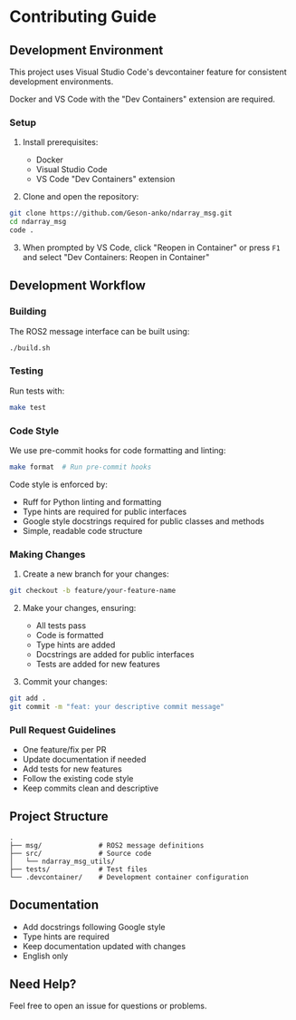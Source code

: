 # Contributing Guide

## Development Environment

This project uses Visual Studio Code's devcontainer feature for consistent development environments.

Docker and VS Code with the "Dev Containers" extension are required.

### Setup

1. Install prerequisites:

   - Docker
   - Visual Studio Code
   - VS Code "Dev Containers" extension

2. Clone and open the repository:

```bash
git clone https://github.com/Geson-anko/ndarray_msg.git
cd ndarray_msg
code .
```

3. When prompted by VS Code, click "Reopen in Container" or press `F1` and select "Dev Containers: Reopen in Container"

## Development Workflow

### Building

The ROS2 message interface can be built using:

```bash
./build.sh
```

### Testing

Run tests with:

```bash
make test
```

### Code Style

We use pre-commit hooks for code formatting and linting:

```bash
make format  # Run pre-commit hooks
```

Code style is enforced by:

- Ruff for Python linting and formatting
- Type hints are required for public interfaces
- Google style docstrings required for public classes and methods
- Simple, readable code structure

### Making Changes

1. Create a new branch for your changes:

```bash
git checkout -b feature/your-feature-name
```

2. Make your changes, ensuring:

   - All tests pass
   - Code is formatted
   - Type hints are added
   - Docstrings are added for public interfaces
   - Tests are added for new features

3. Commit your changes:

```bash
git add .
git commit -m "feat: your descriptive commit message"
```

### Pull Request Guidelines

- One feature/fix per PR
- Update documentation if needed
- Add tests for new features
- Follow the existing code style
- Keep commits clean and descriptive

## Project Structure

```
.
├── msg/              # ROS2 message definitions
├── src/              # Source code
│   └── ndarray_msg_utils/
├── tests/            # Test files
└── .devcontainer/    # Development container configuration
```

## Documentation

- Add docstrings following Google style
- Type hints are required
- Keep documentation updated with changes
- English only

## Need Help?

Feel free to open an issue for questions or problems.
